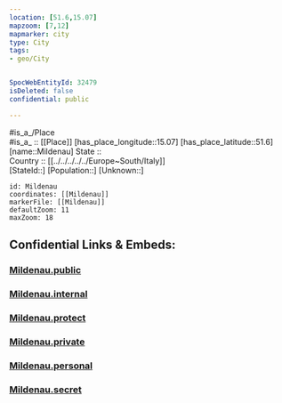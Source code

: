 ```yaml
---
location: [51.6,15.07] 
mapzoom: [7,12] 
mapmarker: city 
type: City
tags:
- geo/City


SpocWebEntityId: 32479
isDeleted: false
confidential: public

---
```

#is_a_/Place  
#is_a_ :: [[Place]] 
[has_place_longitude::15.07] 
[has_place_latitude::51.6] 
[name::Mildenau] 
State ::  
Country :: [[../../../../../Europe~South/Italy]]  
[StateId::] 
[Population::] 
[Unknown::] 


```leaflet
id: Mildenau
coordinates: [[Mildenau]] 
markerFile: [[Mildenau]] 
defaultZoom: 11 
maxZoom: 18
```


## Confidential Links & Embeds: 

### [Mildenau.public](/_public/\Earth\Continent\Europe\Europe~East\Poland\Provinces~Poland\Lubusz\CityMildenau.public.md) 

### [Mildenau.internal](/_internal/\Earth\Continent\Europe\Europe~East\Poland\Provinces~Poland\Lubusz\CityMildenau.internal.md) 

### [Mildenau.protect](/_protect/\Earth\Continent\Europe\Europe~East\Poland\Provinces~Poland\Lubusz\CityMildenau.protect.md) 

### [Mildenau.private](/_private/\Earth\Continent\Europe\Europe~East\Poland\Provinces~Poland\Lubusz\CityMildenau.private.md) 

### [Mildenau.personal](/_personal/\Earth\Continent\Europe\Europe~East\Poland\Provinces~Poland\Lubusz\CityMildenau.personal.md) 

### [Mildenau.secret](/_secret/\Earth\Continent\Europe\Europe~East\Poland\Provinces~Poland\Lubusz\CityMildenau.secret.md)

